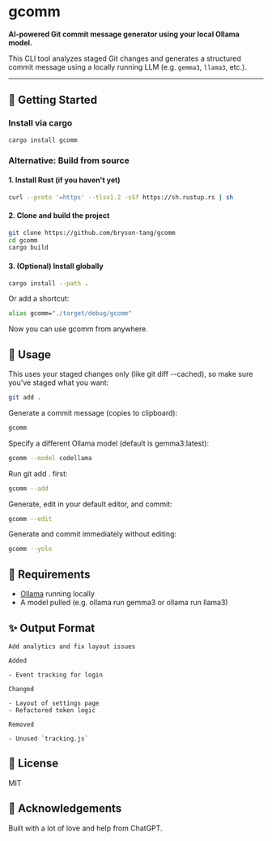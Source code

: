 # gcomm

**AI-powered Git commit message generator using your local Ollama model.**

This CLI tool analyzes staged Git changes and generates a structured commit message using a locally running LLM (e.g. `gemma3`, `llama3`, etc.).

---

## 🚀 Getting Started

### Install via cargo

```bash
cargo install gcomm
```

### Alternative: Build from source

#### 1. Install Rust (if you haven't yet)

```bash
curl --proto '=https' --tlsv1.2 -sSf https://sh.rustup.rs | sh
```

#### 2. Clone and build the project

```bash
git clone https://github.com/bryson-tang/gcomm
cd gcomm
cargo build
```

#### 3. (Optional) Install globally

```bash
cargo install --path .
```

Or add a shortcut:

```bash
alias gcomm="./target/debug/gcomm"
```

Now you can use gcomm from anywhere.

## 🧠 Usage

This uses your staged changes only (like git diff --cached), so make sure you've staged what you want:

```bash
git add .
```

Generate a commit message (copies to clipboard):

```bash
gcomm
```

Specify a different Ollama model (default is gemma3:latest):

```bash
gcomm --model codellama
```

Run git add . first:

```bash
gcomm --add
```

Generate, edit in your default editor, and commit:

```bash
gcomm --edit
```

Generate and commit immediately without editing:

```bash
gcomm --yolo
```

## 🧩 Requirements

- [Ollama](https://ollama.com) running locally
- A model pulled (e.g. ollama run gemma3 or ollama run llama3)

## ✨ Output Format

```
Add analytics and fix layout issues

Added

- Event tracking for login

Changed

- Layout of settings page
- Refactored token logic

Removed

- Unused `tracking.js`
```

## 📄 License

MIT

## 💖 Acknowledgements

Built with a lot of love and help from ChatGPT.
